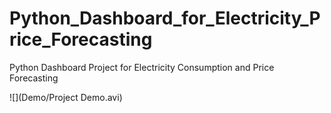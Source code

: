# Python_Dashboard_for_Electricity_Price_Forecasting
Python Dashboard Project for Electricity Consumption and Price Forecasting 

![](Demo/Project Demo.avi)
